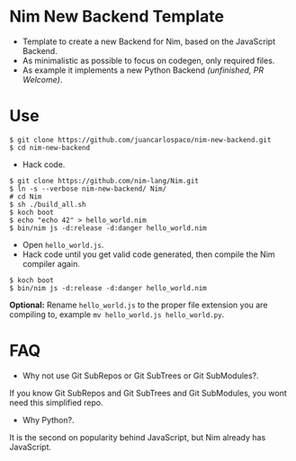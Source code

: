 # Nim New Backend Template

- Template to create a new Backend for Nim, based on the JavaScript Backend.
- As minimalistic as possible to focus on codegen, only required files.
- As example it implements a new Python Backend *(unfinished, PR Welcome)*.


# Use

```
$ git clone https://github.com/juancarlospaco/nim-new-backend.git
$ cd nim-new-backend
```

- Hack code.

```console
$ git clone https://github.com/nim-lang/Nim.git
$ ln -s --verbose nim-new-backend/ Nim/
# cd Nim
$ sh ./build_all.sh
$ koch boot
$ echo "echo 42" > hello_world.nim
$ bin/nim js -d:release -d:danger hello_world.nim
```

- Open `hello_world.js`.
- Hack code until you get valid code generated, then compile the Nim compiler again.

```console
$ koch boot
$ bin/nim js -d:release -d:danger hello_world.nim
```

**Optional:**
Rename `hello_world.js` to the proper file extension you are compiling to,
example `mv hello_world.js hello_world.py`.


# FAQ

- Why not use Git SubRepos or Git SubTrees or Git SubModules?.

If you know Git SubRepos and Git SubTrees and Git SubModules,
you wont need this simplified repo.

- Why Python?.

It is the second on popularity behind JavaScript, but Nim already has JavaScript.
